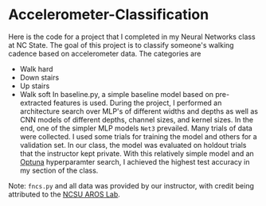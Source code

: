 # Accelerometer-Classification
Here is the code for a project that I completed in my Neural Networks class at NC State. The goal of this project is to classify someone's walking cadence based on accelerometer data. The categories are
- Walk hard
- Down stairs
- Up stairs
- Walk soft
In baseline.py, a simple baseline model based on pre-extracted features is used. During the project, I performed an architecture search over MLP's of different widths and depths as well as CNN models of different depths, channel sizes, and kernel sizes. In the end, one of the simpler MLP models `Net3` prevailed. Many trials of data were collected. I used some trials for training the model and others for a validation set. In our class, the model was evaluated on holdout trials that the instructor kept private. With this relatively simple model and an [Optuna](https://optuna.readthedocs.io/en/stable/) hyperparamter search, I achieved the highest test accuracy in my section of the class.

Note: `fncs.py` and all data was provided by our instructor, with credit being attributed to the [NCSU AROS Lab](https://research.ece.ncsu.edu/aros/).
